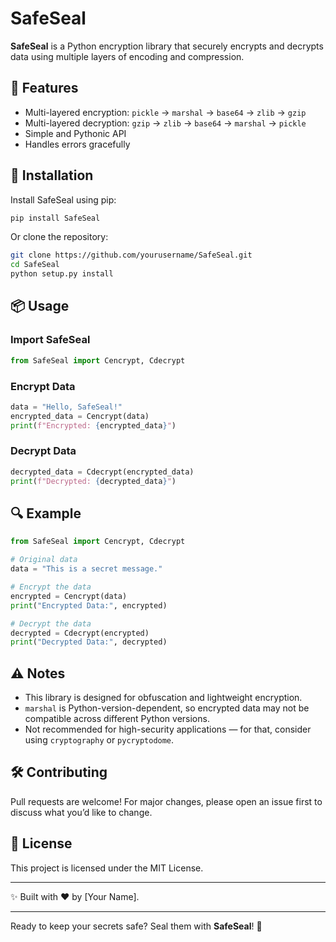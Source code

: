 # SafeSeal

**SafeSeal** is a Python encryption library that securely encrypts and decrypts data using multiple layers of encoding and compression.

## 🚀 Features
- Multi-layered encryption: `pickle` → `marshal` → `base64` → `zlib` → `gzip`
- Multi-layered decryption: `gzip` → `zlib` → `base64` → `marshal` → `pickle`
- Simple and Pythonic API
- Handles errors gracefully

## 🔧 Installation

Install SafeSeal using pip:

```bash
pip install SafeSeal
```

Or clone the repository:

```bash
git clone https://github.com/yourusername/SafeSeal.git
cd SafeSeal
python setup.py install
```

## 📦 Usage

### Import SafeSeal

```python
from SafeSeal import Cencrypt, Cdecrypt
```

### Encrypt Data

```python
data = "Hello, SafeSeal!"
encrypted_data = Cencrypt(data)
print(f"Encrypted: {encrypted_data}")
```

### Decrypt Data

```python
decrypted_data = Cdecrypt(encrypted_data)
print(f"Decrypted: {decrypted_data}")
```

## 🔍 Example

```python
from SafeSeal import Cencrypt, Cdecrypt

# Original data
data = "This is a secret message."

# Encrypt the data
encrypted = Cencrypt(data)
print("Encrypted Data:", encrypted)

# Decrypt the data
decrypted = Cdecrypt(encrypted)
print("Decrypted Data:", decrypted)
```

## ⚠️ Notes
- This library is designed for obfuscation and lightweight encryption.
- `marshal` is Python-version-dependent, so encrypted data may not be compatible across different Python versions.
- Not recommended for high-security applications — for that, consider using `cryptography` or `pycryptodome`.

## 🛠️ Contributing
Pull requests are welcome! For major changes, please open an issue first to discuss what you’d like to change.

## 📜 License
This project is licensed under the MIT License.

---

✨ Built with ❤️ by [Your Name].

---

Ready to keep your secrets safe? Seal them with **SafeSeal**! 🔐

